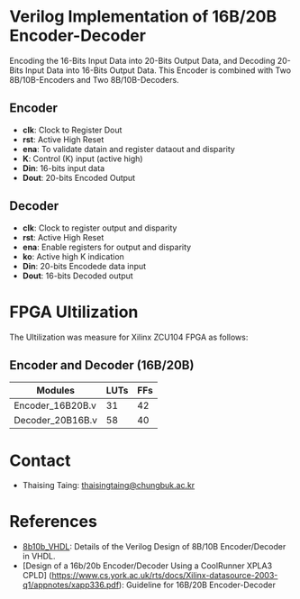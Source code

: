 # Verilog Implementation of 16B/20B Encoder-Decoder
Encoding the 16-Bits Input Data into 20-Bits Output Data, and Decoding 20-Bits Input Data into 16-Bits Output Data. This Encoder is combined with Two 8B/10B-Encoders and Two 8B/10B-Decoders. 
## Encoder
- **clk**: Clock to Register Dout
- **rst**: Active High Reset
- **ena**: To validate datain and register dataout and disparity
- **K**: Control (K) input (active high)
- **Din**: 16-bits input data
- **Dout**: 20-bits Encoded Output
## Decoder
- **clk**: Clock to register output and disparity
- **rst**: Active High Reset
- **ena**: Enable registers for output and disparity
- **ko**: Active high K indication
- **Din**: 20-bits Encodede data input
- **Dout**: 16-bits Decoded output
# FPGA Ultilization
The Ultilization was measure for Xilinx ZCU104 FPGA as follows: 
## Encoder and Decoder (16B/20B)
|    Modules       | LUTs |    FFs   |
|------------------|------|----------|
| Encoder_16B20B.v | 31   |     42   |
| Decoder_20B16B.v | 58   |     40   |
# Contact
- Thaising Taing: thaisingtaing@chungbuk.ac.kr
# References
- [8b10b_VHDL](https://github.com/fransschreuder/8b10b_VHDL): Details of the Verilog Design of 8B/10B Encoder/Decoder in VHDL.
- [Design of a 16b/20b Encoder/Decoder Using a CoolRunner XPLA3 CPLD] (https://www.cs.york.ac.uk/rts/docs/Xilinx-datasource-2003-q1/appnotes/xapp336.pdf): Guideline for 16B/20B Encoder-Decoder
